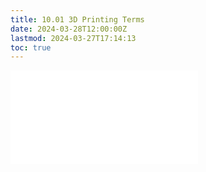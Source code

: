```yaml
---
title: 10.01 3D Printing Terms
date: 2024-03-28T12:00:00Z
lastmod: 2024-03-27T17:14:13
toc: true
---
```


![Link to included file content](../../../../digital-fabrication/3d-printing/3d-printing-terms.md)
